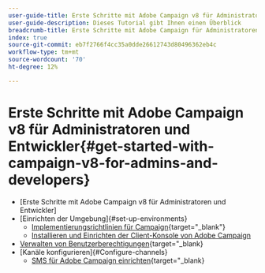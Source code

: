 ```yaml
---
user-guide-title: Erste Schritte mit Adobe Campaign v8 für Administratoren und Entwickler.
user-guide-description: Dieses Tutorial gibt Ihnen einen Überblick
breadcrumb-title: Erste Schritte mit Adobe Campaign für Administratoren
index: true
source-git-commit: eb7f2766f4cc35a0dde26612743d80496362eb4c
workflow-type: tm+mt
source-wordcount: '70'
ht-degree: 12%

---
```



# Erste Schritte mit Adobe Campaign v8 für Administratoren und Entwickler{#get-started-with-campaign-v8-for-admins-and-developers}

+ [Erste Schritte mit Adobe Campaign v8 für Administratoren und Entwickler]
+ [Einrichten der Umgebung]{#set-up-environments}
   + [Implementierungsrichtlinien für Campaign](https://experienceleague.adobe.com/en/docs/campaign/campaign-v8/config/implement/implement){target="_blank"}
   + [Installieren und Einrichten der Client-Konsole von Adobe Campaign](/help/tutorial-acs-acc-admin/install-the-client-console.md)
+ [Verwalten von Benutzerberechtigungen](https://experienceleague.adobe.com/en/docs/campaign/campaign-v8/admin/permissions/manage-permissions){target="_blank}
+ [Kanäle konfigurieren]{#Configure-channels}
   + [SMS für Adobe Campaign einrichten](https://experienceleague.adobe.com/en/docs/campaign-learn/set-up-sms-for-adobe-campaign/overview){target="_blank}
